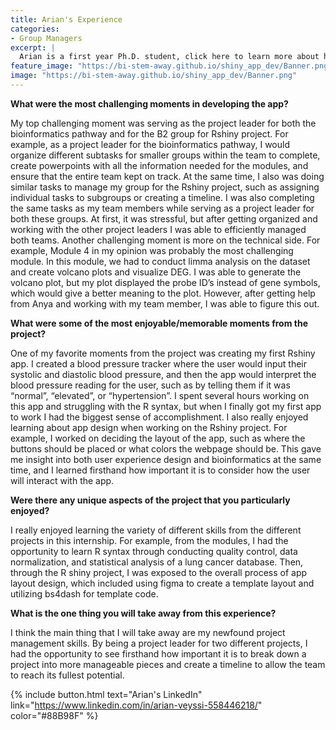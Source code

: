 ```yaml
---
title: Arian's Experience
categories:
- Group Managers
excerpt: |
  Arian is a first year Ph.D. student, click here to learn more about her experience as a participant in this project.|
feature_image: "https://bi-stem-away.github.io/shiny_app_dev/Banner.png"
image: "https://bi-stem-away.github.io/shiny_app_dev/Banner.png"
---
```


**What were the most challenging moments in developing the app?**

My top challenging moment was serving as the project leader for both the bioinformatics pathway and for the B2 group for Rshiny project. For example, as a project leader for the bioinformatics pathway, I would organize different subtasks for smaller groups within the team to complete, create powerpoints with all the information needed for the modules, and ensure that the entire team kept on track. At the same time, I also was doing similar tasks to manage my group for the Rshiny project, such as assigning individual tasks to subgroups or creating a timeline. I was also completing the same tasks as my team members while serving as a project leader for both these groups. At first, it was stressful, but after getting organized and working with the other project leaders I was able to efficiently managed both teams.
Another challenging moment is more on the technical side. For example, Module 4 in my opinion was probably the most challenging module. In this module, we had to conduct limma analysis on the dataset and create volcano plots and visualize DEG. I was able to generate the volcano plot, but my plot displayed the probe ID’s instead of gene symbols, which would give a better meaning to the plot. However, after getting help from Anya and working with my team member, I was able to figure this out.

**What were some of the most enjoyable/memorable moments from the project?**

One of my favorite moments from the project was creating my first Rshiny app. I created a blood pressure tracker where the user would input their systolic and diastolic blood pressure, and then the app would interpret the blood pressure reading for the user, such as by telling them if it was “normal”, “elevated”, or “hypertension”. I spent several hours working on this app and struggling with the R syntax, but when I finally got my first app to work I had the biggest sense of accomplishment.
I also really enjoyed learning about app design when working on the Rshiny project. For example, I worked on deciding the layout of the app, such as where the buttons should be placed or what colors the webpage should be. This gave me insight into both user experience design and bioinformatics at the same time, and I learned firsthand how important it is to consider how the user will interact with the app.

**Were there any unique aspects of the project that you particularly enjoyed?**

I really enjoyed learning the variety of different skills from the different projects in this internship. For example, from the modules, I had the opportunity to learn R syntax through conducting quality control, data normalization, and statistical analysis of a lung cancer database. Then, through the R shiny project, I was exposed to the overall process of app layout design, which included using figma to create a template layout and utilizing bs4dash for template code.

**What is the one thing you will take away from this experience?**

I think the main thing that I will take away are my newfound project management skills. By being a project leader for two different projects, I had the opportunity to see firsthand how important it is to break down a project into more manageable pieces and create a timeline to allow the team to reach its fullest potential.


{% include button.html text="Arian's LinkedIn" link="https://www.linkedin.com/in/arian-veyssi-558446218/" color="#88B98F" %}
